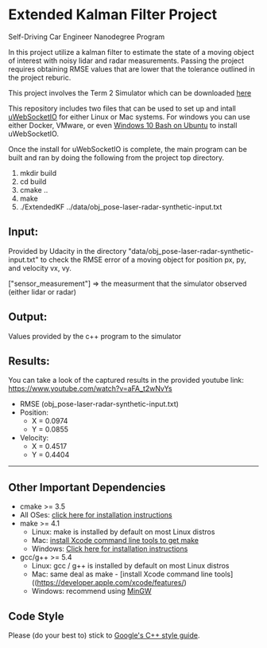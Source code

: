 # Extended Kalman Filter Project
Self-Driving Car Engineer Nanodegree Program

In this project utilize a kalman filter to estimate the state of a moving object of interest with noisy lidar and radar measurements. Passing the project requires obtaining RMSE values that are lower that the tolerance outlined in the project reburic. 

This project involves the Term 2 Simulator which can be downloaded [here](https://github.com/udacity/self-driving-car-sim/releases)

This repository includes two files that can be used to set up and intall [uWebSocketIO](https://github.com/uWebSockets/uWebSockets) for either Linux or Mac systems. For windows you can use either Docker, VMware, or even [Windows 10 Bash on Ubuntu](https://www.howtogeek.com/249966/how-to-install-and-use-the-linux-bash-shell-on-windows-10/) to install uWebSocketIO. 

Once the install for uWebSocketIO is complete, the main program can be built and ran by doing the following from the project top directory.

1. mkdir build
2. cd build
3. cmake ..
4. make
5. ./ExtendedKF ../data/obj_pose-laser-radar-synthetic-input.txt


## Input: 
Provided by Udacity in the directory "data/obj_pose-laser-radar-synthetic-input.txt" to check the RMSE error of a moving object for position px, py, and velocity vx, vy.

["sensor_measurement"] => the measurment that the simulator observed (either lidar or radar)


## Output: 
Values provided by the c++ program to the simulator

## Results:
You can take a look of the captured results in the provided youtube link: https://www.youtube.com/watch?v=aFA_t2wNvYs
* RMSE (obj_pose-laser-radar-synthetic-input.txt)
* Position:
  * X = 0.0974
  * Y = 0.0855
* Velocity:
  * X = 0.4517
  * Y = 0.4404

---

## Other Important Dependencies

* cmake >= 3.5
 * All OSes: [click here for installation instructions](https://cmake.org/install/)
* make >= 4.1
  * Linux: make is installed by default on most Linux distros
  * Mac: [install Xcode command line tools to get make](https://developer.apple.com/xcode/features/)
  * Windows: [Click here for installation instructions](http://gnuwin32.sourceforge.net/packages/make.htm)
* gcc/g++ >= 5.4
  * Linux: gcc / g++ is installed by default on most Linux distros
  * Mac: same deal as make - [install Xcode command line tools]((https://developer.apple.com/xcode/features/)
  * Windows: recommend using [MinGW](http://www.mingw.org/)

## Code Style

Please (do your best to) stick to [Google's C++ style guide](https://google.github.io/styleguide/cppguide.html).
